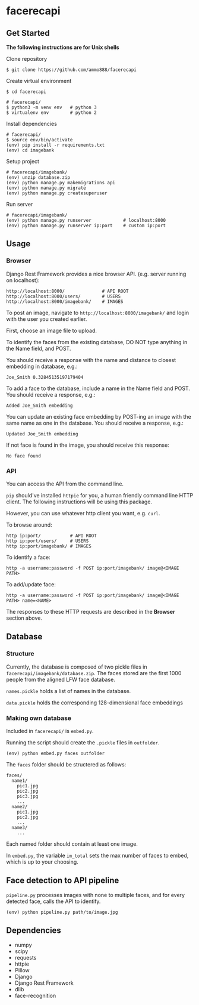 # facerecapi

## Get Started
**The following instructions are for Unix shells**

Clone repository
```
$ git clone https://github.com/ammo888/facerecapi
```

Create virtual environment
```
$ cd facerecapi

# facerecapi/
$ python3 -m venv env   # python 3
$ virtualenv env        # python 2
```

Install dependencies
```
# facerecapi/
$ source env/bin/activate
(env) pip install -r requirements.txt
(env) cd imagebank
```

Setup project
```
# facerecapi/imagebank/
(env) unzip database.zip
(env) python manage.py makemigrations api
(env) python manage.py migrate
(env) python manage.py createsuperuser
```

Run server
```
# facerecapi/imagebank/
(env) python manage.py runserver            # localhost:8000
(env) python manage.py runserver ip:port    # custom ip:port
```

## Usage

### Browser

Django Rest Framework provides a nice browser API.
(e.g. server running on localhost):
```
http://localhost:8000/              # API ROOT
http://localhost:8000/users/        # USERS
http://localhost:8000/imagebank/    # IMAGES 
```
  To post an image, navigate to `http://localhost:8000/imagebank/` and login with the user you created earlier.

  First, choose an image file to upload.

  To identify the faces from the existing database, DO NOT type anything in the Name field, and POST.

  You should receive a response with the name and distance to closest embedding in database, e.g.:
  ```
  Joe_Smith 0.32845135197179404
  ```
  To add a face to the database, include a name in the Name field and POST. You should receive a response, e.g.:
  ```
  Added Joe_Smith embedding
  ```
  You can update an existing face embedding by POST-ing an image with the same name as one in the database. You should receive a response, e.g.:
  ```
  Updated Joe_Smith embedding
  ```

  If not face is found in the image, you should receive this response:
  ```
  No face found
  ```

### API
  You can access the API from the command line.

  `pip` should've installed `httpie` for you, a human friendly command line HTTP client. The following instructions will be using this package.

  However, you can use whatever http client you want, e.g. `curl`.

  To browse around:
  ```
  http ip:port/           # API ROOT
  http ip:port/users/     # USERS
  http ip:port/imagebank/ # IMAGES
  ```

  To identify a face:
  ```
  http -a username:password -f POST ip:port/imagebank/ image@<IMAGE PATH>
  ```

  To add/update face:
  ```
  http -a username:password -f POST ip:port/imagebank/ image@<IMAGE PATH> name=<NAME>
  ```

  The responses to these HTTP requests are described in the **Browser** section above.

## Database

### Structure
  Currently, the database is composed of two pickle files in `facerecapi/imagebank/database.zip`.
  The faces stored are the first 1000 people from the aligned LFW face database.

  `names.pickle` holds a list of names in the database.

  `data.pickle` holds the corresponding 128-dimensional face embeddings

### Making own database
  Included in `facerecapi/` is `embed.py`.

  Running the script should create the `.pickle` files in `outfolder`.
  ```
  (env) python embed.py faces outfolder
  ```

  The `faces` folder should be structered as follows:
  ```
  faces/
    name1/
      pic1.jpg
      pic2.jpg
      pic3.jpg
      ...
    name2/
      pic1.jpg
      pic2.jpg
      ...
    name3/
      ...
  ```
  Each named folder should contain at least one image.

  In `embed.py`, the variable `im_total` sets the max number of faces to embed, which is up to your choosing.

## Face detection to API pipeline

  `pipeline.py` processes images with none to multiple faces, and for every detected face, calls the API to identify.
  
  ```
  (env) python pipeline.py path/to/image.jpg
  ```

## Dependencies
* numpy
* scipy
* requests
* httpie
* Pillow
* Django
* Django Rest Framework
* dlib
* face-recognition
